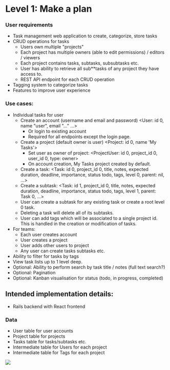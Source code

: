 # Level 1: Make a plan

### User requirements

- Task management web application to create, categorize, store tasks
- CRUD operations for tasks
  - Users own multiple "projects"
  - Each project has multiple owners (able to edit permissions) / editors / viewers
  - Each project contains tasks, subtasks, subsubtasks etc.
  - User has ability to retrieve all sub**tasks of any project they have access to.
  - REST API endpoint for each CRUD operation
- Tagging system to categorize tasks
- Features to improve user experience

### Use cases:

- Individual tasks for user
  - Create an account (username and email and password) <User: id 0, name "user", email "..." ...>
    - Or login to existing account
    - Required for all endpoints except the login page.
  - Create a project (default owner is user) <Project: id 0, name 'My Tasks'>
    - Set user as owner of project: <ProjectUser: id 0, project_id 0, user_id 0, type: owner>
    - On account creation, My Tasks project created by default.
  - Create a task: <Task: id 0, project_id 0, title, notes, expected duration, deadline, importance, status todo, tags, level 0, parent: nil, ...>
  - Create a subtask: <Task: id 1, project_id 0, title, notes, expected duration, deadline, importance, status todo, tags, level 1, parent: Task 0, ...>
  - User can create a subtask for any existing task or create a root level 0 task.
  - Deleting a task will delete all of its subtasks.
  - User can add tags which will be associated to a single project id. This is handled in the creation or modification of tasks.
- For teams:
  - Each user creates account
  - User creates a project
  - User adds other users to project
  - Any user can create tasks subtasks etc.
- Ability to filter for tasks by tags
- View task lists up to 1 level deep. 
- Optional: Ability to perform search by task title / notes (full text search?)
- Optional: Pagination
- Optional: Kanban visualisation for status (todo, in progress, completed)

## Intended implementation details:

- Rails backend with React frontend

### Data

- User table for user accounts
- Project table for projects
- Tasks table for tasks/subtasks etc.
- Intermediate table for Users for each project
- Intermediate table for Tags for each project

![](https://raw.githubusercontent.com/ngxingyu/todolist/main/todolist-backend/ERD.svg?token=ADAYHMGWEBLBHEC6OH5B5C3BW35M2)
